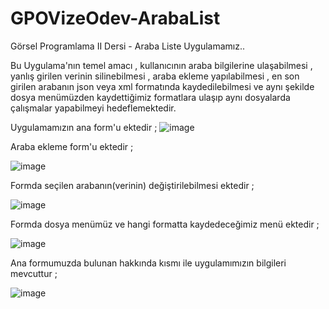 # GPOVizeOdev-ArabaList
Görsel Programlama II Dersi - Araba Liste Uygulamamız..

Bu Uygulama'nın temel amacı , kullanıcının araba bilgilerine ulaşabilmesi , 
yanlış girilen verinin silinebilmesi , 
araba ekleme yapılabilmesi , 
en son girilen arabanın json veya xml formatında kaydedilebilmesi ve
aynı şekilde dosya menümüzden kaydettiğimiz formatlara ulaşıp aynı dosyalarda çalışmalar yapabilmeyi hedeflemektedir.


Uygulamamızın ana form'u ektedir ; 
![image](https://user-images.githubusercontent.com/105485193/235411762-dd0a5de8-a45e-472a-8e57-d0f4a32fdf10.png)


Araba ekleme form'u ektedir ; 

![image](https://user-images.githubusercontent.com/105485193/235411968-31be9c0d-197a-416a-9c3d-9a8cabccf2cb.png)

Formda seçilen arabanın(verinin) değiştirilebilmesi ektedir ; 

![image](https://user-images.githubusercontent.com/105485193/235412071-fc4a7f96-b334-4f5c-b7b2-004c9da7e175.png)

Formda dosya menümüz ve hangi formatta kaydedeceğimiz menü ektedir ; 

![image](https://user-images.githubusercontent.com/105485193/235412137-64ad8c3e-0cb5-4ee4-918a-9e5e38df6611.png)

Ana formumuzda bulunan hakkında kısmı ile uygulamımızın bilgileri mevcuttur ; 

![image](https://user-images.githubusercontent.com/105485193/235412245-6696b02d-c516-4fca-bc80-263a016dfbb3.png)






